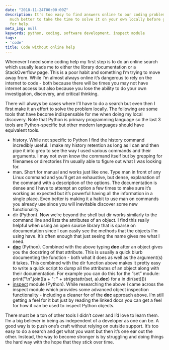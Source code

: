 ```yaml
---
date: "2018-11-24T00:00:00Z"
description: It's too easy to find answers online to our coding problems but it's
  much better to take the time to solve it on your own locally before going online
  for help.
meta_img: null
keywords: python, coding, software development, inspect module
tags:
- 'code'
title: Code without online help
---
```


Whenever I need some coding help my first step is to do an online search which usually leads me to either the library documentation or a StackOverflow page. This is a poor habit and something I’m trying to move away from. While I’m almost always online it’s dangerous to rely on the internet to code - both because there will be times you may not have internet access but also because you lose the ability to do your own investigation, discovery, and critical thinking.

There will always be cases where I’ll have to do a search but even then I first make it an effort to solve the problem locally. The following are some tools that have become indispensable for me when doing my local discovery. Note that Python is primary programming language so the last 3 tools are Python-specific but other modern languages should have equivalent tools.

- history. While not specific to Python I find the history command incredibly useful. I make my history retention as long as I can and then pipe it into grep to see the way I used various commands and their arguments. I may not even know the command itself but by grepping for filenames or directories I’m usually able to figure out what I was looking for.
- man. Short for manual and works just like one. Type man in front of any Linux command and you’ll get an exhaustive, but dense, explanation of the command with a description of the options. The documentation is dense and I have to attempt an option a few times to make sure it’s working as expected but it’s powerful having all the information in a single place. Even better is making it a habit to use man on commands you already use since you will inevitable discover some new functionality.
- dir (Python). Now we’re beyond the shell but dir works similarly to the command line and lists the attributes of an object. I find this really helpful when using an open source library that is sparse on documentation since I can easily see the methods that the objects I’m using have. It’s often enough that just seeing the name gives me what I need.
- [__doc__](https://docs.python.org/3/library/functions.html#dir) (Python). Combined with the above typing __doc__ after an object gives you the docstring of that attribute. This is usually a quick blurb documenting the function - both what it does as well as the argument(s) it takes. This combined with the dir function above makes it pretty easy to write a quick script to dump all the attributes of an object along with their documentation. For example you can do this for the “set” module: print("\n".join([a + ": " + str(getattr(set, a).__doc__) for a in dir(set)]))
- [inspect](https://docs.python.org/3/library/inspect.html) module (Python). While researching the above I came across the inspect module which provides some advanced object inspection functionality - including a cleaner for of the __doc__ approach above. I’m still getting a feel for it but just by reading the linked docs you can get a feel for how it can be used to inspect Python objects.

There must be a ton of other tools I didn’t cover and I’d love to learn them. I’m a big believer in being as independent of a developer as one can be. A good way is to push one’s craft without relying on outside support. It’s too easy to do a search and get what you want but then it’s one ear out the other. Instead, the way to become stronger is by struggling and doing things the hard way with the hope that they stick over time.
